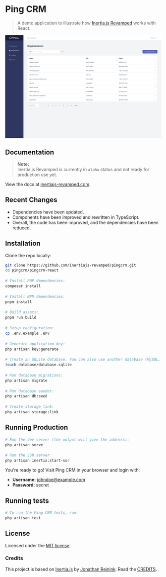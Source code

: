# Ping CRM

> A demo application to illustrate how [Inertia.js Revamped](https://inertiajs-revamped.com/) works with React.

![Screenshot](https://raw.githubusercontent.com/inertiajs-revamped/pingcrm/main/.github/assets/pingcrm-screenshot.png)

## Documentation

> **Note:**  
> Inertia.js Revamped is currently in `alpha` status and not ready for production use yet.

View the docs at [inertiajs-revamped.com](https://inertiajs-revamped.com).

## Recent Changes

- Dependencies have been updated.
- Components have been improved and rewritten in TypeScript.
- Overall, the code has been improved, and the dependencies have been reduced.

## Installation

Clone the repo locally:

```sh
git clone https://github.com/inertiajs-revamped/pingcrm.git
cd pingcrm/pingcrm-react

# Install PHP dependencies:
composer install

# Install NPM dependencies:
pnpm install

# Build assets:
pnpm run build

# Setup configuration:
cp .env.example .env

# Generate application key:
php artisan key:generate

# Create an SQLite database. You can also use another database (MySQL, Postgres).
touch database/database.sqlite

# Run database migrations:
php artisan migrate

# Run database seeder:
php artisan db:seed

# Create storage link:
php artisan storage:link
```

## Running Production

```sh
# Run the dev server (the output will give the address):
php artisan serve

# Run the SSR server
php artisan inertia:start-ssr
```

You're ready to go! Visit Ping CRM in your browser and login with:

- **Username:** <johndoe@example.com>
- **Password:** secret

## Running tests

```sh
# To run the Ping CRM tests, run:
php artisan test
```

## License

Licensed under the [MIT license](https://github.com/inertiajs-revamped/pingcrm/blob/main/pingcrm-react/LICENSE).

### Credits

This project is based on [Inertia.js](https://inertiajs.com/) by [Jonathan Reinink](https://reinink.ca/). Read the [CREDITS](https://github.com/inertiajs-revamped/inertia/blob/main/CREDITS.md).
